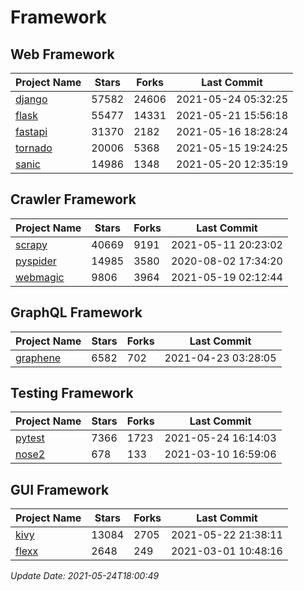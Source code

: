 # Framework

## Web Framework
| Project Name | Stars | Forks | Last Commit |
| ------------ | ----- | ----- | ----------- |
| [django](https://github.com/django/django) | 57582 | 24606 | 2021-05-24 05:32:25 |
| [flask](https://github.com/pallets/flask) | 55477 | 14331 | 2021-05-21 15:56:18 |
| [fastapi](https://github.com/tiangolo/fastapi) | 31370 | 2182 | 2021-05-16 18:28:24 |
| [tornado](https://github.com/tornadoweb/tornado) | 20006 | 5368 | 2021-05-15 19:24:25 |
| [sanic](https://github.com/sanic-org/sanic) | 14986 | 1348 | 2021-05-20 12:35:19 |

## Crawler Framework
| Project Name | Stars | Forks | Last Commit |
| ------------ | ----- | ----- | ----------- |
| [scrapy](https://github.com/scrapy/scrapy) | 40669 | 9191 | 2021-05-11 20:23:02 |
| [pyspider](https://github.com/binux/pyspider) | 14985 | 3580 | 2020-08-02 17:34:20 |
| [webmagic](https://github.com/code4craft/webmagic) | 9806 | 3964 | 2021-05-19 02:12:44 |

## GraphQL Framework
| Project Name | Stars | Forks | Last Commit |
| ------------ | ----- | ----- | ----------- |
| [graphene](https://github.com/graphql-python/graphene) | 6582 | 702 | 2021-04-23 03:28:05 |

## Testing Framework
| Project Name | Stars | Forks | Last Commit |
| ------------ | ----- | ----- | ----------- |
| [pytest](https://github.com/pytest-dev/pytest) | 7366 | 1723 | 2021-05-24 16:14:03 |
| [nose2](https://github.com/nose-devs/nose2) | 678 | 133 | 2021-03-10 16:59:06 |

## GUI Framework
| Project Name | Stars | Forks | Last Commit |
| ------------ | ----- | ----- | ----------- |
| [kivy](https://github.com/kivy/kivy) | 13084 | 2705 | 2021-05-22 21:38:11 |
| [flexx](https://github.com/flexxui/flexx) | 2648 | 249 | 2021-03-01 10:48:16 |

*Update Date: 2021-05-24T18:00:49*